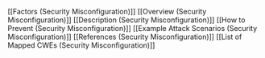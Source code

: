 [[Factors (Security Misconfiguration)]]
[[Overview (Security Misconfiguration)]]
[[Description (Security Misconfiguration)]]
[[How to Prevent (Security Misconfiguration)]]
[[Example Attack Scenarios (Security Misconfiguration)]]
[[References (Security Misconfiguration)]]
[[List of Mapped CWEs (Security Misconfiguration)]]
